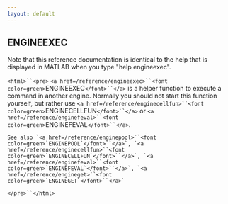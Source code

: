 ```yaml
---
layout: default
---
```


##  ENGINEEXEC

Note that this reference documentation is identical to the help that is displayed in MATLAB when you type "help engineexec".

`<html>``<pre>`
    `<a href=/reference/engineexec>``<font color=green>`ENGINEEXEC`</font>``</a>` is a helper function to execute a command in another engine.
    Normally you should not start this function yourself, but rather
    use `<a href=/reference/enginecellfun>``<font color=green>`ENGINECELLFUN`</font>``</a>` or `<a href=/reference/enginefeval>``<font color=green>`ENGINEFEVAL`</font>``</a>`.
 
    See also `<a href=/reference/enginepool>``<font color=green>`ENGINEPOOL`</font>``</a>`, `<a href=/reference/enginecellfun>``<font color=green>`ENGINECELLFUN`</font>``</a>`, `<a href=/reference/enginefeval>``<font color=green>`ENGINEFEVAL`</font>``</a>`, `<a href=/reference/engineget>``<font color=green>`ENGINEGET`</font>``</a>`
`</pre>``</html>`

